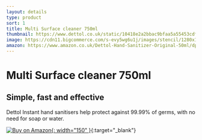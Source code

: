 ```yaml
---
layout: details
type: product
sort: 1
title: Multi Surface cleaner 750ml
thumbnail: https://www.dettol.co.uk/static/10418e2a2bbac9bfaa5a55453cdfa702/9a1a1/weiwxxrzc6rldhgvrrqj.webp
image: https://cdn11.bigcommerce.com/s-evy5wg6u1j/images/stencil/1280x1280/products/590/1498/Dettol_50ml__94187.1591897472.jpg?c=2
amazon: https://www.amazon.co.uk/Dettol-Hand-Sanitizer-Original-50ml/dp/B08HYQW9GP/ref=sr_1_4?keywords=dettol+instant+hand+sanitizer&qid=1661961971&refinements=p_76%3A419158031&rnid=419157031&rps=1&sprefix=dettol+instant+%2Caps%2C80&sr=8-4
---
```


# Multi Surface cleaner 750ml

## Simple, fast and effective

Dettol Instant hand sanitisers help protect against 99.99% of germs, with no need for soap or water.

[![Buy on Amazon](https://www.powersoft.com/wp-content/uploads/2020/07/amazon-button.png){: width="150" }](https://www.amazon.co.uk/Dettol-Hand-Sanitizer-Original-50ml/dp/B08HYQW9GP/ref=sr_1_4?keywords=dettol+instant+hand+sanitizer&qid=1661961971&refinements=p_76%3A419158031&rnid=419157031&rps=1&sprefix=dettol+instant+%2Caps%2C80&sr=8-4){:target="_blank"}